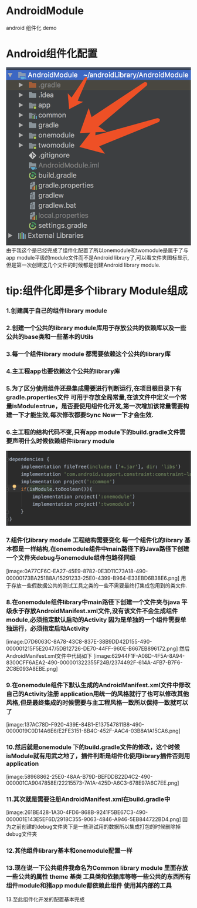 # AndroidModule
android 组件化 demo
# Android组件化配置
![images](https://github.com/Wiser-Wong/AndroidModule/blob/master/images/module.png)
由于我这个是已经完成了组件化配置了所以onemodule和twomodule是属于了与app module平级的module文件而不是Android library了,可以看文件夹图标显示,但是第一次创建这几个文件的时候都是创建Android library module.

# tip:组件化即是多个library Module组成
### 1.创建属于自己的组件library module
### 2.创建一个公共的library module库用于存放公共的依赖库以及一些公共的base类和一些基本的Utils
### 3.每一个组件library module 都需要依赖这个公共的library库
### 4.主工程app也要依赖这个公共的library库
### 5.为了区分使用组件还是集成需要进行判断运行,在项目根目录下有gradle.properties文件 可用于存放全局常量,在该文件中定义一个常量isModule=true，是否要使用组件化开发,第一次增加该常量需要构建一下才能生效,每次修改都要Sync Now一下才会生效.
### 6.主工程的结构代码不变,只有app module下的build.gradle文件需要声明什么时候依赖组件library module
![images](https://github.com/Wiser-Wong/AndroidModule/blob/master/images/app_gradle.png)
### 7.组件化library module 工程结构需要变化 每一个组件化的library 基本都是一样结构,在onemodule组件中main路径下的Java路径下创建一个文件夹debug与onemodule组件包路径同级
[image:0A77CF6C-EA27-45E9-8782-0E3D11C73A18-490-00000173BA251B8A/15291233-25E0-4399-B964-E33EBD6B38E6.png]
用于存放一些假数据公共的测试工具之类的一些不需要最终打集成包用到的类文件.
### 8.在onemodule组件library中main路径下创建一个文件夹与java 平级永于存放AndroidManifest.xml文件,没有该文件不会生成组件module,必须指定默认启动的Activity 因为是单独的一个组件需要单独运行，必须指定启动Activity
[image:D7D6063C-8A78-43C8-837E-38B9DD42D155-490-000001215F5E2047/5DB12726-DE70-44FF-960E-B667EB896172.png]
然后AndroidManifest.xml文件中代码如下
[image:62944F1F-A08D-4F5A-8A94-8300CFF6AEA2-490-000001322355F24B/2374492F-614A-4FB7-B7F6-2C8E093A8EBE.png]
### 9.在onemodule组件下默认生成的AndroidManifest.xml文件中修改自己的Activity注册 application用统一的风格就行了也可以修改其他风格,但是最终集成的时候需要与主工程风格一致所以保持一致就可以了
[image:137AC78D-F920-439E-84B1-E137547811B8-490-0000019C0D14A6E6/E2FE3151-8B4C-452F-AAC4-03B8A1A15CA6.png]
### 10.然后就是onemodule 下的build.gradle文件的修改，这个时候isModule就有用武之地了，插件判断是组件化使用library插件否则用application
[image:58968862-25E0-48AA-B79D-BEFDDB22D4C2-490-000001CA9047858E/22215573-7A1A-425D-A6C3-678E97A6C7EE.png]
### 11.其次就是需要注册AndroidManifest.xml在build.gradle中
[image:261BE428-1A30-4FD6-868B-9241F5BE67C3-490-000001E143E5EF6D/2918C355-9063-4846-A946-5EB844722BD4.png]
因为之前创建的debug文件夹下是一些测试用的数据所以集成打包的时候删除掉debug文件夹 
### 12.其他组件library基本和onemodule配置一样
### 13.现在说一下公共组件我命名为Common library module 里面存放一些公共的属性 theme 基类 工具类和依赖库等等一些公共的东西所有组件module和猪app module都依赖此组件 使用其内部的工具
13.至此组件化开发的配置基本完成
